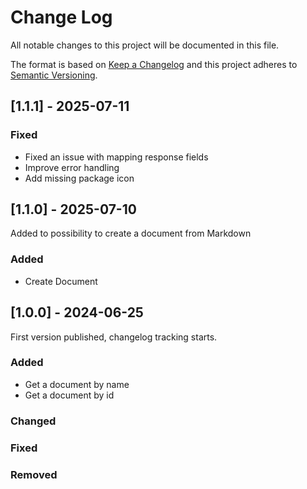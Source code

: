 # Change Log
All notable changes to this project will be documented in this file.
 
The format is based on [Keep a Changelog](http://keepachangelog.com/)
and this project adheres to [Semantic Versioning](http://semver.org/).


## [1.1.1] - 2025-07-11

### Fixed
- Fixed an issue with mapping response fields
- Improve error handling
- Add missing package icon

## [1.1.0] - 2025-07-10
 
Added to possibility to create a document from Markdown
 
### Added
- Create Document


## [1.0.0] - 2024-06-25
 
First version published, changelog tracking starts.
 
### Added
- Get a document by name  
- Get a document by id
 
### Changed
 
### Fixed

### Removed
